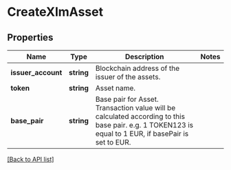 # CreateXlmAsset

## Properties

Name | Type | Description | Notes
------------ | ------------- | ------------- | -------------
**issuer_account** | **string** | Blockchain address of the issuer of the assets. |
**token** | **string** | Asset name. |
**base_pair** | **string** | Base pair for Asset. Transaction value will be calculated according to this base pair. e.g. 1 TOKEN123 is equal to 1 EUR, if basePair is set to EUR. |

[[Back to API list]](../../README.md#api-endpoints)
